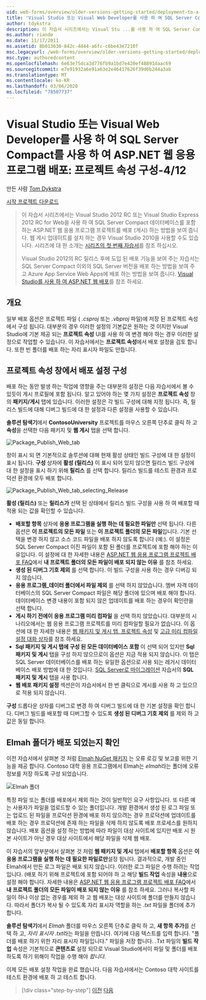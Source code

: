 ```yaml
---
uid: web-forms/overview/older-versions-getting-started/deployment-to-a-hosting-provider/deployment-to-a-hosting-provider-configuring-project-properties-4-of-12
title: 'Visual Studio 또는 Visual Web Developer를 사용 하 여 SQL Server Compact를 사용 하 여 ASP.NET 웹 응용 프로그램 배포: 프로젝트 속성 구성-4/12 | Microsoft Docs'
author: tdykstra
description: 이 자습서 시리즈에서는 Visual Stu ...를 사용 하 여 SQL Server Compact 데이터베이스를 포함 하는 ASP.NET 웹 응용 프로그램 프로젝트를 배포 (게시) 하는 방법을 보여 줍니다.
ms.author: riande
ms.date: 11/17/2011
ms.assetid: 8b013630-842c-4d44-a6fc-c6be43e7210f
msc.legacyurl: /web-forms/overview/older-versions-getting-started/deployment-to-a-hosting-provider/deployment-to-a-hosting-provider-configuring-project-properties-4-of-12
msc.type: authoredcontent
ms.openlocfilehash: 6e63e75dca3d776fb9a1bd7e420ef48891daac69
ms.sourcegitcommit: e7e91932a6e91a63e2e46417626f39d6b244a3ab
ms.translationtype: MT
ms.contentlocale: ko-KR
ms.lasthandoff: 03/06/2020
ms.locfileid: "78507737"
---
```

# <a name="deploying-an-aspnet-web-application-with-sql-server-compact-using-visual-studio-or-visual-web-developer-configuring-project-properties---4-of-12"></a>Visual Studio 또는 Visual Web Developer를 사용 하 여 SQL Server Compact를 사용 하 여 ASP.NET 웹 응용 프로그램 배포: 프로젝트 속성 구성-4/12

만든 사람 [Tom Dykstra](https://github.com/tdykstra)

[시작 프로젝트 다운로드](https://code.msdn.microsoft.com/Deploying-an-ASPNET-Web-4e31366b)

> 이 자습서 시리즈에서는 Visual Studio 2012 RC 또는 Visual Studio Express 2012 RC for Web을 사용 하 여 SQL Server Compact 데이터베이스를 포함 하는 ASP.NET 웹 응용 프로그램 프로젝트를 배포 (게시) 하는 방법을 보여 줍니다. 웹 게시 업데이트를 설치 하는 경우 Visual Studio 2010을 사용할 수도 있습니다. 시리즈에 대 한 소개는 [시리즈의 첫 번째 자습서](deployment-to-a-hosting-provider-introduction-1-of-12.md)를 참조 하십시오.
> 
> Visual Studio 2012의 RC 릴리스 후에 도입 된 배포 기능을 보여 주는 자습서는 SQL Server Compact 이외의 SQL Server 버전을 배포 하는 방법을 보여 주고 Azure App Service Web Apps에 배포 하는 방법을 보여 줍니다. [Visual Studio를 사용 하 여 ASP.NET 웹 배포](../../deployment/visual-studio-web-deployment/introduction.md)를 참조 하세요.

## <a name="overview"></a>개요

일부 배포 옵션은 프로젝트 파일 ( *.csproj* 또는 *.vbproj* 파일)에 저장 된 프로젝트 속성에서 구성 됩니다. 대부분의 경우 이러한 설정의 기본값은 원하는 것 이지만 Visual Studio에 기본 제공 되는 **프로젝트 속성** UI를 사용 하 여 변경 해야 하는 경우 이러한 설정으로 작업할 수 있습니다. 이 자습서에서는 **프로젝트 속성**에서 배포 설정을 검토 합니다. 또한 빈 폴더를 배포 하는 자리 표시자 파일도 만듭니다.

## <a name="configuring-deployment-settings-in-the-project-properties-window"></a>프로젝트 속성 창에서 배포 설정 구성

배포 하는 동안 발생 하는 작업에 영향을 주는 대부분의 설정은 다음 자습서에서 볼 수 있듯이 게시 프로필에 포함 됩니다. 알고 있어야 하는 몇 가지 설정은 **프로젝트 속성** 창의 **패키지/게시** 탭에 있습니다. 이러한 설정은 각 빌드 구성에 대해 지정 됩니다. 즉, 릴리스 빌드에 대해 디버그 빌드에 대 한 설정과 다른 설정을 사용할 수 있습니다.

**솔루션 탐색기**에서 **ContosoUniversity** 프로젝트를 마우스 오른쪽 단추로 클릭 하 고 **속성**을 선택한 다음 패키지 및 **웹 게시** 탭을 선택 합니다.

![Package_Publish_Web_tab](deployment-to-a-hosting-provider-configuring-project-properties-4-of-12/_static/image1.png)

창이 표시 되 면 기본적으로 솔루션에 대해 현재 활성 상태인 빌드 구성에 대 한 설정이 표시 됩니다. **구성** 상자에 **활성 (릴리스)** 이 표시 되어 있지 않으면 릴리스 빌드 구성에 대 한 설정을 표시 하기 위해 **릴리스** 를 선택 합니다. 릴리스 빌드를 테스트 환경과 프로덕션 환경에 모두 배포 합니다.

![Package_Publish_Web_tab_selecting_Release](deployment-to-a-hosting-provider-configuring-project-properties-4-of-12/_static/image2.png)

**활성 (릴리스)** 또는 **릴리스가** 선택 된 상태에서 릴리스 빌드 구성을 사용 하 여 배포할 때 적용 되는 값을 확인할 수 있습니다.

- **배포할 항목** 상자에 **응용 프로그램을 실행 하는 데 필요한 파일만** 선택 됩니다. 다른 옵션은 **이 프로젝트의 모든 파일** 또는 **이 프로젝트 폴더의 모든 파일**입니다. 기본 선택을 변경 하지 않고 소스 코드 파일을 배포 하지 않도록 합니다 (예:). 이 설정은 SQL Server Compact 이진 파일이 포함 된 폴더를 프로젝트에 포함 해야 하는 이유입니다. 이 설정에 대 한 자세한 내용은 [ASP.NET 웹 응용 프로그램 프로젝트 배포 FAQ](https://msdn.microsoft.com/library/ee942158.aspx)에서 **내 프로젝트 폴더의 모든 파일이 배포 되지 않는 이유** 를 참조 하세요.
- **생성 된 디버그 기호 제외** 를 선택 합니다. 이 빌드 구성을 사용 하는 경우 디버깅 되지 않습니다.
- **응용 프로그램\_데이터 폴더에서 파일 제외** 를 선택 하지 않았습니다. 멤버 자격 데이터베이스의 SQL Server Compact 파일은 해당 폴더에 있으며 배포 해야 합니다. 데이터베이스 변경 내용이 포함 되지 않은 업데이트를 배포 하는 경우이 확인란을 선택 합니다.
- **게시 하기 전에이 응용 프로그램 미리 컴파일** 을 선택 하지 않았습니다. 대부분의 시나리오에서는 웹 응용 프로그램 프로젝트를 미리 컴파일할 필요가 없습니다. 이 옵션에 대 한 자세한 내용은 [웹 패키지 및 게시 탭, 프로젝트 속성](https://msdn.microsoft.com/library/dd410108(v=vs.110).aspx) 및 [고급 미리 컴파일 설정 대화 상자](https://msdn.microsoft.com/library/hh475319(v=vs.110).aspx)를 참조 하세요.
- **Sql 패키지 및 게시 탭에 구성 된 모든 데이터베이스 포함** 이 선택 되어 있지만 **Sql 패키지 및 게시** 탭을 구성 하지 않으므로이 옵션은 지금 적용 되지 않습니다. 이 탭은 SQL Server 데이터베이스를 배포 하는 유일한 옵션으로 사용 되는 레거시 데이터베이스 배포 방법에 대 한 것입니다. [SQL Server로 마이그레이션](deployment-to-a-hosting-provider-migrating-to-sql-server-10-of-12.md) 자습서의 **SQL 패키지 및 게시** 탭을 사용 합니다.
- **웹 배포 패키지 설정** 섹션은이 자습서에서 한 번 클릭으로 게시를 사용 하 고 있으므로 적용 되지 않습니다.

**구성** 드롭다운 상자를 디버그로 변경 하 여 디버그 빌드에 대 한 기본 설정을 확인 합니다. 디버그 빌드를 배포할 때 디버그할 수 있도록 **생성 된 디버그 기호 제외** 를 제외 하 고 값은 동일 합니다.

## <a name="making-sure-that-the-elmah-folder-gets-deployed"></a>Elmah 폴더가 배포 되었는지 확인

이전 자습서에서 살펴본 것 처럼 [Elmah NuGet 패키지](http://www.hanselman.com/blog/NuGetPackageOfTheWeek7ELMAHErrorLoggingModulesAndHandlersWithSQLServerCompact.aspx) 는 오류 로깅 및 보고를 위한 기능을 제공 합니다. Contoso 대학 응용 프로그램에서 Elmah는 *elmah*라는 폴더에 오류 정보를 저장 하도록 구성 되었습니다.

![Elmah 폴더](deployment-to-a-hosting-provider-configuring-project-properties-4-of-12/_static/image3.png)

특정 파일 또는 폴더를 배포에서 제외 하는 것이 일반적인 요구 사항입니다. 또 다른 예는 사용자가 파일을 업로드할 수 있는 폴더입니다. 개발 환경에서 생성 된 로그 파일 또는 업로드 된 파일을 프로덕션 환경에 배포 하지 않으려는 경우 프로덕션에 업데이트를 배포 하는 경우 프로덕션에 존재 하는 파일을 삭제 하지 않도록 배포 프로세스를 원하지 않습니다. 배포 옵션을 설정 하는 방법에 따라 파일이 대상 사이트에 있지만 배포 시 원본 사이트가 아닌 경우 대상 사이트에서 해당 파일을 삭제 웹 배포.

이 자습서의 앞부분에서 살펴본 것 처럼 **웹 패키지 및 게시** 탭에서 **배포할 항목** 옵션은 **이 응용 프로그램을 실행 하는 데 필요한 파일로만**설정 됩니다. 결과적으로, 개발 중인 Elmah에서 만든 로그 파일은 배포 되지 않습니다. 이러한 로그 파일은 수행 하려는 작업입니다. (배포 하기 위해 프로젝트에 포함 되어야 하 고 해당 **빌드 작업** 속성을 **내용**으로 설정 해야 합니다. 자세한 내용은 [ASP.NET 웹 응용 프로그램 프로젝트 배포 FAQ](https://msdn.microsoft.com/library/ee942158.aspx)에서 **내 프로젝트 폴더의 모든 파일이 배포 되지 않는 이유** 를 참조 하세요. 그러나 복사할 파일이 하나 이상 없는 경우를 제외 하 고 웹 배포는 대상 사이트에 폴더를 만들지 않습니다. 따라서 폴더가 복사 될 수 있도록 자리 표시자 역할을 하는 *.txt* 파일을 폴더에 추가 합니다.

**솔루션 탐색기**에서 *Elmah* 폴더를 마우스 오른쪽 단추로 클릭 하 고, **새 항목 추가**를 선택 하 고, *자리 표시자 .txt*라는 파일을 만듭니다. 여기에 다음 텍스트를 입력 합니다. "폴더를 배포 하기 위한 자리 표시자 파일입니다." 파일을 저장 합니다. .Txt 파일의 **빌드 작업** 속성은 기본적으로 **콘텐츠로** 설정 되므로 Visual Studio에서이 파일 및 폴더를 배포 하도록 하기 위해이 작업을 수행 해야 *합니다.*

이제 모든 배포 설정 작업을 완료 했습니다. 다음 자습서에서는 Contoso 대학 사이트를 테스트 환경에 배포 하 고 테스트 합니다.

> [!div class="step-by-step"]
> [이전](deployment-to-a-hosting-provider-web-config-file-transformations-3-of-12.md)
> [다음](deployment-to-a-hosting-provider-deploying-to-iis-as-a-test-environment-5-of-12.md)
